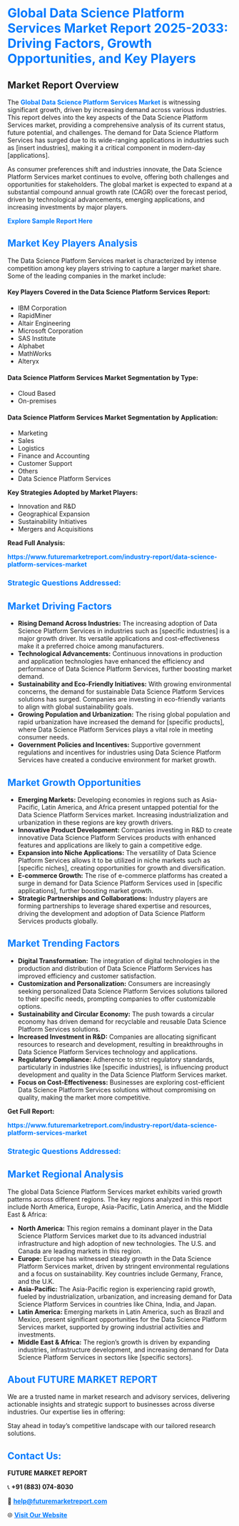 <h1 style="color: #007BFF;">Global Data Science Platform Services Market Report 2025-2033: Driving Factors, Growth Opportunities, and Key Players</h1>

<section id="overview">
<h2>Market Report Overview</h2>
<p>The <a href="https://www.futuremarketreport.com/industry-report/data-science-platform-services-market" style="color: #007BFF; text-decoration: none;"><strong>Global Data Science Platform Services Market</strong></a> is witnessing significant growth, driven by increasing demand across various industries. This report delves into the key aspects of the Data Science Platform Services market, providing a comprehensive analysis of its current status, future potential, and challenges. The demand for Data Science Platform Services has surged due to its wide-ranging applications in industries such as [insert industries], making it a critical component in modern-day [applications].</p>
<p>As consumer preferences shift and industries innovate, the Data Science Platform Services market continues to evolve, offering both challenges and opportunities for stakeholders. The global market is expected to expand at a substantial compound annual growth rate (CAGR) over the forecast period, driven by technological advancements, emerging applications, and increasing investments by major players.</p>
</section>

<section id="overview">
<p><a href="https://www.futuremarketreport.com/request-sample/reportId=120601" style="color: #007BFF; text-decoration: none;"><strong>Explore Sample Report Here</strong></a></p>
</section>

<section id="key-players">
<h2 style="color: #007BFF;">Market Key Players Analysis</h2>
<p>The Data Science Platform Services market is characterized by intense competition among key players striving to capture a larger market share. Some of the leading companies in the market include:</p>
<h4>Key Players Covered in the Data Science Platform Services Report:</h4>
<ul><li>IBM Corporation</li><li>RapidMiner</li><li>Altair Engineering</li><li>Microsoft Corporation</li><li>SAS Institute</li><li>Alphabet</li><li>MathWorks</li><li>Alteryx</li></ul>
<h4>Data Science Platform Services Market Segmentation by Type:</h4>
<ul><li>Cloud Based</li><li>On-premises</li></ul>

<h4>Data Science Platform Services Market Segmentation by Application:</h4>
<ul><li>Marketing</li><li>Sales</li><li>Logistics</li><li>Finance and Accounting</li><li>Customer Support</li><li>Others</li><li>Data Science Platform Services</li></ul>
<p><strong>Key Strategies Adopted by Market Players:</strong></p>
<ul>
<li>Innovation and R&D</li>
<li>Geographical Expansion</li>
<li>Sustainability Initiatives</li>
<li>Mergers and Acquisitions</li>
</ul>
</section>

<section>
<p><strong>Read Full Analysis: </strong></p><a href="https://www.futuremarketreport.com/industry-report/data-science-platform-services-market" style="color: #007BFF; text-decoration: none;"><strong>https://www.futuremarketreport.com/industry-report/data-science-platform-services-market</strong></a>
<h3 style="color: #007BFF;">Strategic Questions Addressed:</h3>
</section>

<section id="driving-factors">
<h2 style="color: #007BFF;">Market Driving Factors</h2>
<ul>
<li><strong>Rising Demand Across Industries:</strong> The increasing adoption of Data Science Platform Services in industries such as [specific industries] is a major growth driver. Its versatile applications and cost-effectiveness make it a preferred choice among manufacturers.</li>
<li><strong>Technological Advancements:</strong> Continuous innovations in production and application technologies have enhanced the efficiency and performance of Data Science Platform Services, further boosting market demand.</li>
<li><strong>Sustainability and Eco-Friendly Initiatives:</strong> With growing environmental concerns, the demand for sustainable Data Science Platform Services solutions has surged. Companies are investing in eco-friendly variants to align with global sustainability goals.</li>
<li><strong>Growing Population and Urbanization:</strong> The rising global population and rapid urbanization have increased the demand for [specific products], where Data Science Platform Services plays a vital role in meeting consumer needs.</li>
<li><strong>Government Policies and Incentives:</strong> Supportive government regulations and incentives for industries using Data Science Platform Services have created a conducive environment for market growth.</li>
</ul>
</section>

<section id="growth-opportunities">
<h2 style="color: #007BFF;">Market Growth Opportunities</h2>
<ul>
<li><strong>Emerging Markets:</strong> Developing economies in regions such as Asia-Pacific, Latin America, and Africa present untapped potential for the Data Science Platform Services market. Increasing industrialization and urbanization in these regions are key growth drivers.</li>
<li><strong>Innovative Product Development:</strong> Companies investing in R&D to create innovative Data Science Platform Services products with enhanced features and applications are likely to gain a competitive edge.</li>
<li><strong>Expansion into Niche Applications:</strong> The versatility of Data Science Platform Services allows it to be utilized in niche markets such as [specific niches], creating opportunities for growth and diversification.</li>
<li><strong>E-commerce Growth:</strong> The rise of e-commerce platforms has created a surge in demand for Data Science Platform Services used in [specific applications], further boosting market growth.</li>
<li><strong>Strategic Partnerships and Collaborations:</strong> Industry players are forming partnerships to leverage shared expertise and resources, driving the development and adoption of Data Science Platform Services products globally.</li>
</ul>
</section>

<section id="trending-factors">
<h2 style="color: #007BFF;">Market Trending Factors</h2>
<ul>
<li><strong>Digital Transformation:</strong> The integration of digital technologies in the production and distribution of Data Science Platform Services has improved efficiency and customer satisfaction.</li>
<li><strong>Customization and Personalization:</strong> Consumers are increasingly seeking personalized Data Science Platform Services solutions tailored to their specific needs, prompting companies to offer customizable options.</li>
<li><strong>Sustainability and Circular Economy:</strong> The push towards a circular economy has driven demand for recyclable and reusable Data Science Platform Services solutions.</li>
<li><strong>Increased Investment in R&D:</strong> Companies are allocating significant resources to research and development, resulting in breakthroughs in Data Science Platform Services technology and applications.</li>
<li><strong>Regulatory Compliance:</strong> Adherence to strict regulatory standards, particularly in industries like [specific industries], is influencing product development and quality in the Data Science Platform Services market.</li>
<li><strong>Focus on Cost-Effectiveness:</strong> Businesses are exploring cost-efficient Data Science Platform Services solutions without compromising on quality, making the market more competitive.</li>
</ul>
</section>

<section>
<p><strong>Get Full Report: </strong></p><a href="https://www.futuremarketreport.com/industry-report/data-science-platform-services-market" style="color: #007BFF; text-decoration: none;"><strong>https://www.futuremarketreport.com/industry-report/data-science-platform-services-market</strong></a>
<h3 style="color: #007BFF;">Strategic Questions Addressed:</h3>
</section>


<section id="regional-analysis">
<h2 style="color: #007BFF;">Market Regional Analysis</h2>
<p>The global Data Science Platform Services market exhibits varied growth patterns across different regions. The key regions analyzed in this report include North America, Europe, Asia-Pacific, Latin America, and the Middle East & Africa:</p>
<ul>
<li><strong>North America:</strong> This region remains a dominant player in the Data Science Platform Services market due to its advanced industrial infrastructure and high adoption of new technologies. The U.S. and Canada are leading markets in this region.</li>
<li><strong>Europe:</strong> Europe has witnessed steady growth in the Data Science Platform Services market, driven by stringent environmental regulations and a focus on sustainability. Key countries include Germany, France, and the U.K.</li>
<li><strong>Asia-Pacific:</strong> The Asia-Pacific region is experiencing rapid growth, fueled by industrialization, urbanization, and increasing demand for Data Science Platform Services in countries like China, India, and Japan.</li>
<li><strong>Latin America:</strong> Emerging markets in Latin America, such as Brazil and Mexico, present significant opportunities for the Data Science Platform Services market, supported by growing industrial activities and investments.</li>
<li><strong>Middle East & Africa:</strong> The region’s growth is driven by expanding industries, infrastructure development, and increasing demand for Data Science Platform Services in sectors like [specific sectors].</li>
</ul>
</section>

<footer>
<h2 style="color: #007BFF;">About FUTURE MARKET REPORT</h2>
<p>We are a trusted name in market research and advisory services, delivering actionable insights and strategic support to businesses across diverse industries. Our expertise lies in offering:</p>

<p>Stay ahead in today’s competitive landscape with our tailored research solutions.</p>

<h2 style="color: #007BFF;">Contact Us:</h2>
<p><strong>FUTURE MARKET REPORT</strong></p>
<p>📞 <strong>+91 (883) 074-8030</strong></p>
<p>📧 <strong><a href="mailto:help@futuremarketreport.com" style="color: #007BFF;">help@futuremarketreport.com</a></strong></p>
<p>🌐 <strong><a href="https://www.futuremarketreport.com/" style="color: #007BFF;">Visit Our Website</a></strong></p>
</footer>